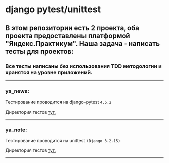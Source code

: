 # django pytest/unittest
## В этом репозитории есть 2 проекта, оба проекта предоставлены платформой "Яндекс.Практикум". Наша задача - написать тесты для проектов:
### Все тесты написаны без использования TDD методологии и хранятся на уровне приложений.
____

### **ya_news:**

Тестирование проводится на django-pytest `4.5.2`

Директория тестов [тут.](https://github.com/avdeevdmitrykrsk/django_testing/tree/main/ya_news/news/pytest_tests)
____
### **ya_note:**

Тестирование проводится на unittest `(Django 3.2.15)`

Директория тестов [тут.](https://github.com/avdeevdmitrykrsk/django_testing/tree/main/ya_note/notes/tests)

____
